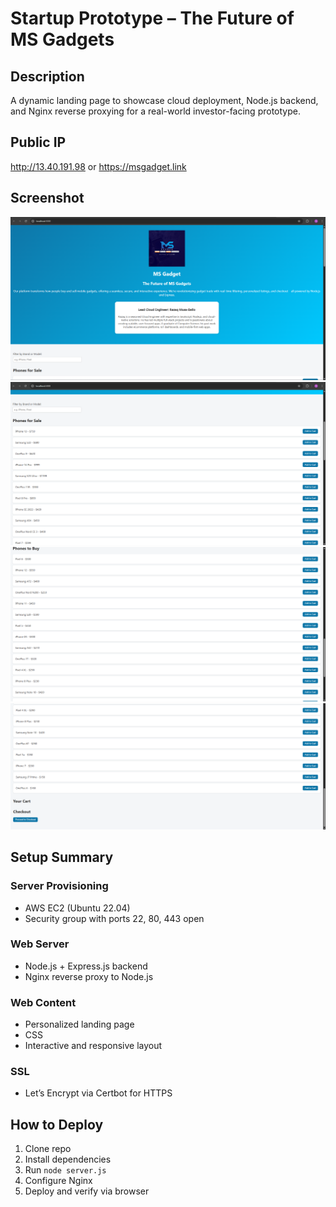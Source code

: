 # Startup Prototype – The Future of MS Gadgets

## Description

A dynamic landing page to showcase cloud deployment, Node.js backend, and Nginx reverse proxying for a real-world investor-facing prototype.

## Public IP

<http://13.40.191.98> or <https://msgadget.link>

## Screenshot

![myimage](./altschoolexam.png)
![myimage](./SellPage.png)
![myimage](./BuyPage.png)
![myimage](./Checkout.png)

## Setup Summary

### Server Provisioning

- AWS EC2 (Ubuntu 22.04)
- Security group with ports 22, 80, 443 open

### Web Server

- Node.js + Express.js backend
- Nginx reverse proxy to Node.js

### Web Content

- Personalized landing page
- CSS
- Interactive and responsive layout

### SSL

- Let’s Encrypt via Certbot for HTTPS

## How to Deploy

1. Clone repo
2. Install dependencies
3. Run `node server.js`
4. Configure Nginx
5. Deploy and verify via browser
